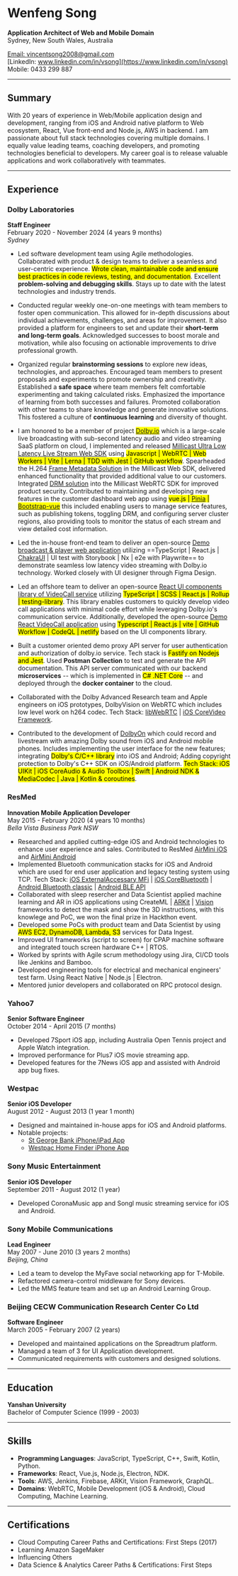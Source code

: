 # Wenfeng Song

**Application Architect of Web and Mobile Domain**  
Sydney, New South Wales, Australia

[Email: vincentsong2008@gmail.com](mailto:vincentsong2008@gmail.com)  
[LinkedIn: www.linkedin.com/in/vsong](https://www.linkedin.com/in/vsong)  
Mobile: 0433 299 887

---

## Summary

With 20 years of experience in Web/Mobile application design and development, ranging from iOS and Android native platform to Web ecosystem, React, Vue front-end and Node.js, AWS in backend. I am passionate about full stack technologies covering multiple domains. I equally value leading teams, coaching developers, and promoting technologies beneficial to developers. My career goal is to release valuable applications and work collaboratively with teammates.

---

## Experience

### **Dolby Laboratories**

**Staff Engineer**  
February 2020 - November 2024 (4 years 9 months)  
_Sydney_

- Led software development team using Agile methodologies. Collaborated with product & design teams to deliver a seamless and user-centric experience. <mark>Wrote clean, maintainable code and ensure best practices in code reviews, testing, and documentation</mark>. Excellent **problem-solving and debugging skills**. Stays up to date with the latest technologies and industry trends.
- Conducted regular weekly one-on-one meetings with team members to foster open communication. This allowed for in-depth discussions about individual achievements, challenges, and areas for improvement. It also provided a platform for engineers to set and update their **short-term and long-term goals**. Acknowledged successes to boost morale and motivation, while also focusing on actionable improvements to drive professional growth.
- Organized regular **brainstorming sessions** to explore new ideas, technologies, and approaches. Encouraged team members to present proposals and experiments to promote ownership and creativity. Established a **safe space** where team members felt comfortable experimenting and taking calculated risks. Emphasized the importance of learning from both successes and failures. Promoted collaboration with other teams to share knowledge and generate innovative solutions. This fostered a culture of **continuous learning** and diversity of thought.
- I am honored to be a member of project <mark>[Dolby.io](https://dolby.io)</mark> which is a large-scale live broadcasting with sub-second latency audio and video streaming SaaS platform on cloud, I implemented and released [Millicast Ultra Low Latency Live Stream Web SDK](https://github.com/millicast/millicast-sdk) using <mark>Javascript | WebRTC | Web Workers | Vite | Lerna | TDD with Jest | GitHub workflow</mark>. Spearheaded the H.264 [Frame Metadata Solution](https://docs.dolby.io/streaming-apis/docs/frame-metadata) in the Millicast Web SDK, delivered enhanced functionality that provided additional value to our customers. Integrated [DRM solution](<https://dolby.io/blog/summer-2024-product-updates/#:~:text=Digital%20Rights%20Management%20(DRM)>) into the Millicast WebRTC SDK for improved product security. Contributed to maintaining and developing new features in the customer dashboard web app using <mark>vue.js | [Pinia](https://pinia.vuejs.org/) | [Bootstrap-vue](https://bootstrap-vue.org/)</mark> this included enabling users to manage service features, such as publishing tokens, toggling DRM, and configuring server cluster regions, also providing tools to monitor the status of each stream and view detailed cost information.
- Led the in-house front-end team to deliver an open-source [Demo broadcast & player web application](https://github.com/dolbyio-samples/rts-app-react-publisher-viewer) utilizing ==TypeScript | React.js | [ChakraUI](https://www.chakra-ui.com/) | UI test with Storybook | Nx | e2e with Playwrite== to demonstrate seamless low latency video streaming with Dolby.io technology. Worked closely with UI designer through Figma Design.
- Led an offshore team to deliver an open-source [React UI components library of VideoCall service](https://github.com/voxeet/comms-uikit-react) utilizing <mark>TypeScript | SCSS | React.js | Rollup | testing-library</mark>. This library enables customers to quickly develop video call applications with minimal code effort while leveraging Dolby.io's communication service. Additionally, developed the open-source [Demo React VideoCall application](https://github.com/voxeet/comms-app-react-videocall) using <mark>Typescript | React.js | vite | GitHub Workflow | CodeQL | netlify</mark> based on the UI components library.
- Built a customer oriented demo proxy API server for user authentication and authorization of dolby.io service. Tech stack is <mark>Fastify on Nodejs and Jest</mark>. Used **Postman Collection** to test and generate the API documentation. This API server communicated with our backend **microservices** -- which is implemented in <mark>C# .NET Core</mark> -- and deployed through the **docker container** to the cloud.

- Collaborated with the Dolby Advanced Research team and Apple engineers on iOS prototypes, DolbyVision on WebRTC which includes low level work on h264 codec. Tech Stack: [libWebRTC](https://chromium.googlesource.com/external/webrtc/) | [iOS CoreVideo Framework](https://developer.apple.com/documentation/corevideo).

- Contributed to the development of [DolbyOn](https://www.dolby.com/apps/dolby-on/) which could record and livestream with amazing Dolby sound from iOS and Android mobile phones. Includes implementing the user interface for the new features; integrating <mark>Dolby's C/C++ library</mark> into iOS and Android; Adding copyright protection to Dolby's C++ SDK on iOS/Android platform. <mark>Tech Stack: iOS UIKit | iOS CoreAudio & Audio Toolbox | Swift | Android NDK & MediaCodec | Java | Kotlin & coroutines</mark>.

### **ResMed**

**Innovation Mobile Application Developer**  
May 2015 - February 2020 (4 years 10 months)  
_Bella Vista Business Park NSW_

- Researched and applied cutting-edge iOS and Android technologies to enhance user experience and sales. Contributed to ResMed [AirMini iOS](https://apps.apple.com/au/app/airmini-by-resmed/id1167793399) and [AirMini Android](https://play.google.com/store/apps/details?id=com.resmed.airmini&hl=en_AU)
- Implemented Bluetooth communication stacks for iOS and Android which are used for end user application and legacy testing system using TCP. Tech Stack: [iOS ExternalAccessary MFi](https://developer.apple.com/documentation/externalaccessory/) | [iOS CoreBluetooth](https://developer.apple.com/documentation/corebluetooth) | [Android Bluetooth classic](https://developer.android.com/reference/android/bluetooth/package-summary) | [Android BLE API](https://developer.android.com/develop/connectivity/bluetooth/ble/ble-overview)
- Collaborated with sleep resercher and Data Scientist applied machine learning and AR in iOS applications using CreateML | [ARKit](https://developer.apple.com/documentation/arkit) | [Vision](https://developer.apple.com/documentation/vision/) frameworks to detect the mask and show the 3D instructions, with this knowlege and PoC, we won the final prize in Hackthon event.
- Developed some PoCs with product team and Data Scientist by using <mark>AWS EC2, DynamoDB, Lambda, S3</mark> services for Data Ingest.
- Improved UI frameworks (script to screen) for CPAP machine software and integrated touch screen hardware C++ | RTOS.
- Worked by sprints with Agile scrum methodology using Jira, CI/CD tools like Jenkins and Bamboo.
- Developed engineering tools for electrical and mechanical engineers' test farm. Using React Native | Node.js | Electron.
- Mentored junior developers and collaborated on RPC protocol design.

### **Yahoo7**

**Senior Software Engineer**  
October 2014 - April 2015 (7 months)

- Developed 7Sport iOS app, including Australia Open Tennis project and Apple Watch integration.
- Improved performance for Plus7 iOS movie streaming app.
- Developed features for the 7News iOS app and assisted with Android app bug fixes.

### **Westpac**

**Senior iOS Developer**  
August 2012 - August 2013 (1 year 1 month)

- Designed and maintained in-house apps for iOS and Android platforms.
- Notable projects:
  - [St George Bank iPhone/iPad App](https://itunes.apple.com/au/app/st.george-banking-application/id294380705?mt=8)
  - [Westpac Home Finder iPhone App](https://itunes.apple.com/au/app/westpac-home-finder/id573787597?mt=8)

### **Sony Music Entertainment**

**Senior iOS Developer**  
September 2011 - August 2012 (1 year)

- Developed CoronaMusic app and Songl music streaming service for iOS and Android.

### **Sony Mobile Communications**

**Lead Engineer**  
May 2007 - June 2010 (3 years 2 months)  
_Beijing, China_

- Led a team to develop the MyFave social networking app for T-Mobile.
- Refactored camera-control middleware for Sony devices.
- Led the MMS feature team and set up an Android Learning Group.

### **Beijing CECW Communication Research Center Co Ltd**

**Software Engineer**  
March 2005 - February 2007 (2 years)

- Developed and maintained applications on the Spreadtrum platform.
- Managed a team of 3 for UI Application development.
- Communicated requirements with customers and designed solutions.

---

## Education

**Yanshan University**  
Bachelor of Computer Science (1999 - 2003)

---

## Skills

- **Programming Languages**: JavaScript, TypeScript, C++, Swift, Kotlin, Python.
- **Frameworks**: React, Vue.js, Node.js, Electron, NDK.
- **Tools**: AWS, Jenkins, Firebase, ARKit, Vision Framework, GraphQL.
- **Domains**: WebRTC, Mobile Development (iOS & Android), Cloud Computing, Machine Learning.

---

## Certifications

- Cloud Computing Career Paths and Certifications: First Steps (2017)
- Learning Amazon SageMaker
- Influencing Others
- Data Science & Analytics Career Paths & Certifications: First Steps
